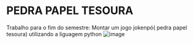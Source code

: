 # PEDRA PAPEL TESOURA
Trabalho para o fim do semestre: Montar um jogo jokenpó( pedra papel tesoura) utilizando a liguagem python
![image](https://github.com/user-attachments/assets/209b73af-288f-4d77-b24e-767bd0d20649)
